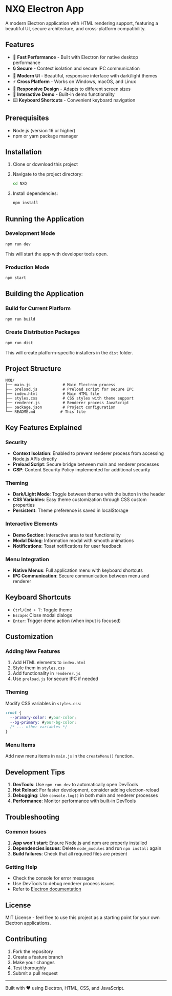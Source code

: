# NXQ Electron App

A modern Electron application with HTML rendering support, featuring a beautiful UI, secure architecture, and cross-platform compatibility.

## Features

- 🚀 **Fast Performance** - Built with Electron for native desktop performance
- 🔒 **Secure** - Context isolation and secure IPC communication
- 🎨 **Modern UI** - Beautiful, responsive interface with dark/light themes
- ⚡ **Cross Platform** - Works on Windows, macOS, and Linux
- 📱 **Responsive Design** - Adapts to different screen sizes
- 🎯 **Interactive Demo** - Built-in demo functionality
- ⌨️ **Keyboard Shortcuts** - Convenient keyboard navigation

## Prerequisites

- Node.js (version 16 or higher)
- npm or yarn package manager

## Installation

1. Clone or download this project
2. Navigate to the project directory:
   ```bash
   cd NXQ
   ```

3. Install dependencies:
   ```bash
   npm install
   ```

## Running the Application

### Development Mode
```bash
npm run dev
```
This will start the app with developer tools open.

### Production Mode
```bash
npm start
```

## Building the Application

### Build for Current Platform
```bash
npm run build
```

### Create Distribution Packages
```bash
npm run dist
```

This will create platform-specific installers in the `dist` folder.

## Project Structure

```
NXQ/
├── main.js              # Main Electron process
├── preload.js           # Preload script for secure IPC
├── index.html           # Main HTML file
├── styles.css           # CSS styles with theme support
├── renderer.js          # Renderer process JavaScript
├── package.json         # Project configuration
└── README.md           # This file
```

## Key Features Explained

### Security
- **Context Isolation**: Enabled to prevent renderer process from accessing Node.js APIs directly
- **Preload Script**: Secure bridge between main and renderer processes
- **CSP**: Content Security Policy implemented for additional security

### Theming
- **Dark/Light Mode**: Toggle between themes with the button in the header
- **CSS Variables**: Easy theme customization through CSS custom properties
- **Persistent**: Theme preference is saved in localStorage

### Interactive Elements
- **Demo Section**: Interactive area to test functionality
- **Modal Dialog**: Information modal with smooth animations
- **Notifications**: Toast notifications for user feedback

### Menu Integration
- **Native Menus**: Full application menu with keyboard shortcuts
- **IPC Communication**: Secure communication between menu and renderer

## Keyboard Shortcuts

- `Ctrl/Cmd + T`: Toggle theme
- `Escape`: Close modal dialogs
- `Enter`: Trigger demo action (when input is focused)

## Customization

### Adding New Features
1. Add HTML elements to `index.html`
2. Style them in `styles.css`
3. Add functionality in `renderer.js`
4. Use `preload.js` for secure IPC if needed

### Theming
Modify CSS variables in `styles.css`:
```css
:root {
  --primary-color: #your-color;
  --bg-primary: #your-bg-color;
  /* ... other variables */
}
```

### Menu Items
Add new menu items in `main.js` in the `createMenu()` function.

## Development Tips

1. **DevTools**: Use `npm run dev` to automatically open DevTools
2. **Hot Reload**: For faster development, consider adding electron-reload
3. **Debugging**: Use `console.log()` in both main and renderer processes
4. **Performance**: Monitor performance with built-in DevTools

## Troubleshooting

### Common Issues

1. **App won't start**: Ensure Node.js and npm are properly installed
2. **Dependencies issues**: Delete `node_modules` and run `npm install` again
3. **Build failures**: Check that all required files are present

### Getting Help

- Check the console for error messages
- Use DevTools to debug renderer process issues
- Refer to [Electron documentation](https://www.electronjs.org/docs)

## License

MIT License - feel free to use this project as a starting point for your own Electron applications.

## Contributing

1. Fork the repository
2. Create a feature branch
3. Make your changes
4. Test thoroughly
5. Submit a pull request

---

Built with ❤️ using Electron, HTML, CSS, and JavaScript.


